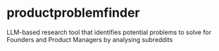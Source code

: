 # productproblemfinder
LLM-based research tool that identifies potential problems to solve for Founders and Product Managers by analysing subreddits
